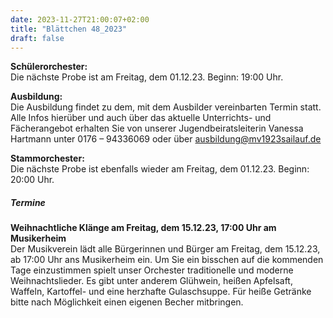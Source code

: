```yaml
---
date: 2023-11-27T21:00:07+02:00
title: "Blättchen 48_2023"
draft: false
---
```



**Schülerorchester:**  
Die nächste Probe ist am Freitag, dem 01.12.23. Beginn: 19:00 Uhr.


**Ausbildung:**  
Die Ausbildung findet zu dem, mit dem Ausbilder vereinbarten Termin statt.
Alle Infos hierüber und auch über das aktuelle Unterrichts- und Fächerangebot erhalten Sie von unserer Jugendbeiratsleiterin Vanessa Hartmann unter 0176 – 94336069 oder 
über ausbildung@mv1923sailauf.de


**Stammorchester:**  
Die nächste Probe ist ebenfalls wieder am Freitag, dem 01.12.23. Beginn: 20:00 Uhr.


##### Termine  


**Weihnachtliche Klänge am Freitag, dem 15.12.23, 17:00 Uhr am Musikerheim**  
Der Musikverein lädt alle Bürgerinnen und Bürger am Freitag, dem 15.12.23, ab 17:00 Uhr ans Musikerheim ein. Um Sie ein bisschen auf die kommenden Tage einzustimmen spielt unser Orchester traditionelle und moderne Weihnachtslieder. Es gibt unter anderem Glühwein, heißen Apfelsaft, Waffeln, Kartoffel- und eine herzhafte Gulaschsuppe. Für heiße Getränke bitte nach Möglichkeit einen eigenen Becher mitbringen. 
